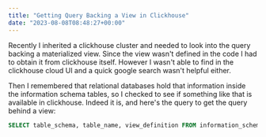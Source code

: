 ```yaml
---
title: "Getting Query Backing a View in Clickhouse"
date: "2023-08-08T08:48:27+00:00"
---
```


Recently I inherited a clickhouse cluster and needed to look into the query backing
a materialized view. Since the view wasn't defined in the code I had to obtain it
from clickhouse itself. However I wasn't able to find in the clickhouse cloud UI
and a quick google search wasn't helpful either.

Then I remembered that relational databases hold that information inside the
information schema tables, so I checked to see if something like that is available
in clickhouse. Indeed it is, and here's the query to get the query behind a view:

```sql
SELECT table_schema, table_name, view_definition FROM information_schema.views;
```
